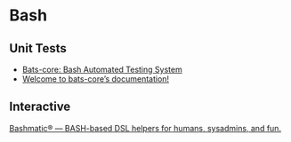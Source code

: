 # Bash

## Unit Tests

* [Bats-core: Bash Automated Testing System](https://github.com/bats-core/bats-core)
* [Welcome to bats-core’s documentation!](https://bats-core.readthedocs.io/en/stable/)

## Interactive

[Bashmatic® — BASH-based DSL helpers for humans, sysadmins, and fun.](https://github.com/kigster/bashmatic)